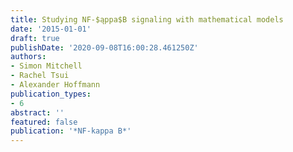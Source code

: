 ```yaml
---
title: Studying NF-$ąppa$B signaling with mathematical models
date: '2015-01-01'
draft: true
publishDate: '2020-09-08T16:00:28.461250Z'
authors:
- Simon Mitchell
- Rachel Tsui
- Alexander Hoffmann
publication_types:
- 6
abstract: ''
featured: false
publication: '*NF-kappa B*'
---
```


